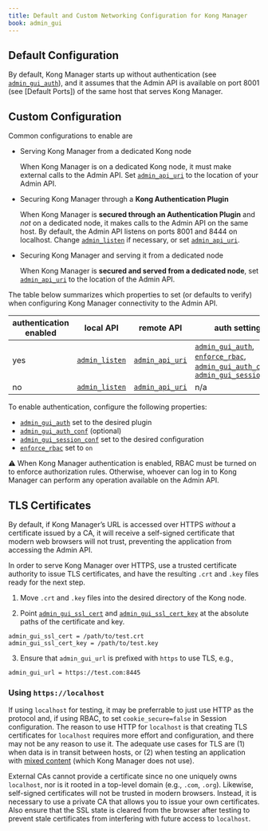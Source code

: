 ```yaml
---
title: Default and Custom Networking Configuration for Kong Manager
book: admin_gui
---
```


## Default Configuration

By default, Kong Manager starts up without authentication (see 
[`admin_gui_auth`]), and it assumes that the Admin API is available 
on port 8001 (see [Default Ports]) of the same host that serves 
Kong Manager.

## Custom Configuration

Common configurations to enable are

* Serving Kong Manager from a dedicated Kong node 

  When Kong Manager is on a dedicated Kong node, it must make 
  external calls to the Admin API. Set [`admin_api_uri`] to the 
  location of your Admin API.

* Securing Kong Manager through a **Kong Authentication Plugin**

  When Kong Manager is **secured through an Authentication Plugin** 
  and _not_ on a dedicated node, it makes calls to the Admin API on 
  the same host. By default, the Admin API listens on ports 8001 and 
  8444 on localhost. Change [`admin_listen`] if necessary, or set 
  [`admin_api_uri`].

* Securing Kong Manager and serving it from a dedicated node

  When Kong Manager is **secured and served from a dedicated node**, 
  set [`admin_api_uri`] to the location of the Admin API.

The table below summarizes which properties to set (or defaults to 
verify) when configuring Kong Manager connectivity to the Admin API.

| authentication enabled | local API    | remote API    | auth settings                                     |
|------------------------|--------------|---------------|---------------------------------------------------|
| yes                    | [`admin_listen`] | [`admin_api_uri`] | [`admin_gui_auth`], [`enforce_rbac`], [`admin_gui_auth_conf`], [`admin_gui_session_conf`] |
| no                     | [`admin_listen`] | [`admin_api_uri`] | n/a                                               |

To enable authentication, configure the following properties:

* [`admin_gui_auth`] set to the desired plugin
* [`admin_gui_auth_conf`] (optional)
* [`admin_gui_session_conf`] set to the desired configuration
* [`enforce_rbac`] set to `on`

⚠️ When Kong Manager authentication is enabled, RBAC must be turned 
on to enforce authorization rules. Otherwise, whoever can log in 
to Kong Manager can perform any operation available on the Admin API.

## TLS Certificates

By default, if Kong Manager’s URL is accessed over HTTPS _without_ a certificate issued by a CA, it will 
receive  a self-signed certificate that modern web browsers will not trust, preventing the application 
from accessing the Admin API.

In order to serve Kong Manager over HTTPS,  use a trusted certificate authority to issue TLS certificates, 
and have the resulting `.crt` and `.key` files ready for the next step.

1) Move `.crt` and `.key` files into the desired directory of the Kong node.

2) Point [`admin_gui_ssl_cert`] and [`admin_gui_ssl_cert_key`] at the absolute paths of the certificate and key.

```
admin_gui_ssl_cert = /path/to/test.crt
admin_gui_ssl_cert_key = /path/to/test.key
```

3) Ensure that `admin_gui_url` is prefixed with `https` to use TLS, e.g.,

```
admin_gui_url = https://test.com:8445
```

### Using `https://localhost`

If using `localhost` for testing, it may be preferrable to just use HTTP as the protocol and, if using RBAC, 
to set `cookie_secure=false` in Session configuration. The reason to use HTTP for `localhost` is that 
creating TLS certificates for `localhost` requires more effort and configuration, and there may not be any 
reason to use it. The adequate use cases for TLS are (1) when data is in transit between hosts, or (2) 
when testing an application with [mixed content](https://developer.mozilla.org/en-US/docs/Web/Security/Mixed_content)
(which Kong Manager does not use).

External CAs cannot provide a certificate since no one uniquely owns `localhost`, nor is it rooted in a top-level 
domain (e.g., `.com`, `.org`). Likewise, self-signed certificates will not be trusted in modern browsers. Instead, 
it is necessary to use a private CA that allows you to issue your own certificates. Also ensure that the SSL state 
is cleared from the browser after testing to prevent stale certificates from interfering with future access to 
`localhost`.


[`admin_gui_auth`]: /enterprise/{{page.kong_version}}/property-reference/#admin_gui_auth
[`admin_gui_ssl_cert`]: /enterprise/{{page.kong_version}}/property-reference/#admin_gui_ssl_cert
[`admin_gui_ssl_cert_key`]: /enterprise/{{page.kong_version}}/property-reference/#admin_gui_ssl_cert_key
[`default_ports`]: /enterprise/{{page.kong_version}}/getting-started/start-kong/#default-ports
[`admin_api_uri`]: /enterprise/{{page.kong_version}}/property-reference/#admin_api_uri
[`admin_gui_auth_conf`]: /enterprise/{{page.kong_version}}/property-reference/#admin_gui_auth_conf
[`enforce_rbac`]: /enterprise/{{page.kong_version}}/property-reference/#enforce_rbac
[`admin_listen`]: /enterprise/{{page.kong_version}}/property-reference/#admin_listen
[`admin_gui_session_conf`]: /enterprise/{{page.kong_version}}/property-reference/#admin_gui_session_conf
